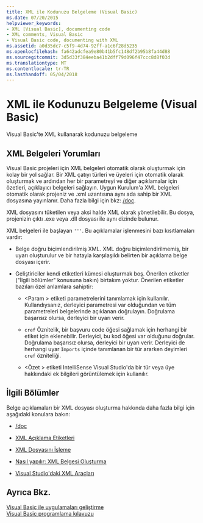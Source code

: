 ```yaml
---
title: XML ile Kodunuzu Belgeleme (Visual Basic)
ms.date: 07/20/2015
helpviewer_keywords:
- XML [Visual Basic], documenting code
- XML comments, Visual Basic
- Visual Basic code, documenting with XML
ms.assetid: a0d35dc7-c5f9-4d74-92ff-a1c6f28d5235
ms.openlocfilehash: fa642adcfea9e80b41b5fc148df2b95b8fa44d88
ms.sourcegitcommit: 3d5d33f384eeba41b2dff79d096f47ccc8d8f03d
ms.translationtype: MT
ms.contentlocale: tr-TR
ms.lasthandoff: 05/04/2018
---
```

# <a name="documenting-your-code-with-xml-visual-basic"></a>XML ile Kodunuzu Belgeleme (Visual Basic)
Visual Basic'te XML kullanarak kodunuzu belgeleme  
  
## <a name="xml-documentation-comments"></a>XML Belgeleri Yorumları  
 Visual Basic projeleri için XML belgeleri otomatik olarak oluşturmak için kolay bir yol sağlar. Bir XML çatıyı türleri ve üyeleri için otomatik olarak oluşturmak ve ardından her bir parametreyi ve diğer açıklamalar için özetleri, açıklayıcı belgeleri sağlayın. Uygun Kurulum'a XML belgeleri otomatik olarak projeniz ve .xml uzantısına aynı ada sahip bir XML dosyasına yayınlanır. Daha fazla bilgi için bkz: [/doc](../../../visual-basic/reference/command-line-compiler/doc.md).  
  
 XML dosyasını tüketilen veya aksi halde XML olarak yönetilebilir. Bu dosya, projenizin çıktı .exe veya .dll dosyası ile aynı dizinde bulunur.  
  
 XML belgeleri ile başlayan `'''`. Bu açıklamalar işlenmesini bazı kısıtlamaları vardır:  
  
-   Belge doğru biçimlendirilmiş XML. XML doğru biçimlendirilmemiş, bir uyarı oluşturulur ve bir hatayla karşılaşıldı belirten bir açıklama belge dosyası içerir.  
  
-   Geliştiriciler kendi etiketleri kümesi oluşturmak boş. Önerilen etiketler ("İlgili bölümler" konusuna bakın) birtakım yoktur. Önerilen etiketler bazıları özel anlamlara sahiptir:  
  
    -   \<Param > etiketi parametrelerini tanımlamak için kullanılır. Kullandıysanız, derleyici parametresi var olduğundan ve tüm parametreleri belgelerinde açıklanan doğrulayın. Doğrulama başarısız olursa, derleyici bir uyarı verir.  
  
    -   `cref` Öznitelik, bir başvuru code öğesi sağlamak için herhangi bir etiket için eklenebilir. Derleyici, bu kod öğesi var olduğunu doğrular. Doğrulama başarısız olursa, derleyici bir uyarı verir. Derleyici de herhangi uyar `Imports` içinde tanımlanan bir tür ararken deyimleri `cref` özniteliği.  
  
    -   \<Özet > etiketi IntelliSense Visual Studio'da bir tür veya üye hakkındaki ek bilgileri görüntülemek için kullanılır.  
  
## <a name="related-sections"></a>İlgili Bölümler  
 Belge açıklamaları bir XML dosyası oluşturma hakkında daha fazla bilgi için aşağıdaki konulara bakın:  
  
-   [/doc](../../../visual-basic/reference/command-line-compiler/doc.md)  
  
-   [XML Açıklama Etiketleri](../../../visual-basic/language-reference/xmldoc/recommended-xml-tags-for-documentation-comments.md)  
  
-   [XML Dosyasını İşleme](../../../visual-basic/programming-guide/program-structure/processing-the-xml-file.md)  
  
-   [Nasıl yapılır: XML Belgesi Oluşturma](../../../visual-basic/programming-guide/program-structure/how-to-create-xml-documentation.md)  
  
-   [Visual Studio'daki XML Araçları](/visualstudio/xml-tools/xml-tools-in-visual-studio)  
  
## <a name="see-also"></a>Ayrıca Bkz.  
 [Visual Basic ile uygulamaları geliştirme](../../../visual-basic/developing-apps/index.md)  
 [Visual Basic programlama kılavuzu](../../../visual-basic/programming-guide/index.md)
